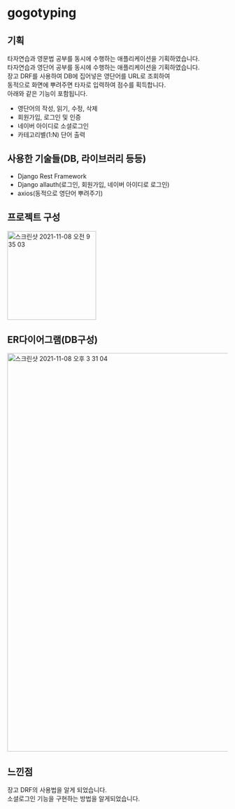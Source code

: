 # gogotyping

## 기획
타자연습과 영문법 공부를 동시에 수행하는 애플리케이션을 기획하였습니다.  
타자연습과 영단어 공부를 동시에 수행하는 애플리케이션을 기획하였습니다.  
장고 DRF를 사용하여 DB에 집어넣은 영단어를 URL로 조회하여  
동적으로 화면에 뿌려주면 타자로 입력하여 점수를 획득합니다.  
아래와 같은 기능이 포함됩니다.  
- 영단어의 작성, 읽기, 수정, 삭제
- 회원가입, 로그인 및 인증
- 네이버 아이디로 소셜로그인
- 카테고리별(1:N) 단어 출력

## 사용한 기술들(DB, 라이브러리 등등)
- Django Rest Framework
- Django allauth(로그인, 회원가입, 네이버 아이디로 로그인)
- axios(동적으로 영단어 뿌려주기)

## 프로젝트 구성
<img width="203" alt="스크린샷 2021-11-08 오전 9 35 03" src="https://user-images.githubusercontent.com/72113538/140694602-674ffac2-fa25-403b-88b3-e3d4d3db5f66.png">

## ER다이어그램(DB구성)
<img width="911" alt="스크린샷 2021-11-08 오후 3 31 04" src="https://user-images.githubusercontent.com/72113538/140694591-91d6e14e-b8bc-4d5f-a8b7-c8d80ed36005.png">

## 느낀점
장고 DRF의 사용법을 알게 되었습니다.  
소셜로그인 기능을 구현하는 방법을 알게되었습니다.  

